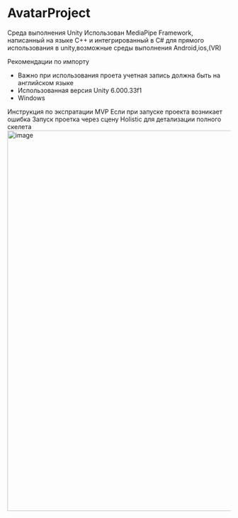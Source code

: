 # AvatarProject
Среда выполнения Unity
Использован MediaPipe Framework, написанный на языке C++ и интегрированный в C# для прямого использования в unity,возможные среды выполнения Android,ios,(VR)

Рекомендации по импорту
* Важно при использования проета учетная запись должна быть на английском языке
* Использованная версия Unity 6.000.33f1
* Windows

Инструкция по экспратации MVP
Если при запуске проекта возникает ошибка
Запуск проетка через сцену Holistic для детализации полного скелета
<img width="1495" height="858" alt="image" src="https://github.com/user-attachments/assets/0444151a-bf89-41d4-89b5-f5f2bd157018" />



